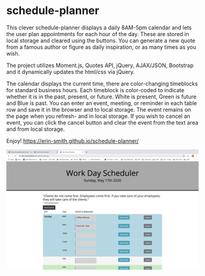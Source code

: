 # schedule-planner

This clever schedule-planner displays a daily 8AM-5pm calendar and lets the user plan appointments for each hour of the day. These are stored in local storage and cleared using the buttons. You can generate a new quote from a famous author or figure as daily inspiration, or as many times as you wish.

The project utilizes Moment.js, Quotes API, jQuery, AJAX/JSON, Bootstrap and it dynamically updates the html/css via jQuery. 

The calendar displays the current time, there are color-changing timeblocks for standard business hours. Each timeblock is color-coded to indicate whether it is in the past, present, or future. White is present, Green is future and Blue is past. You can enter an event, meeting, or reminder in each table row and save it in the browser and to local storage. The event remains on the page when you refresh- and in local storage.  If you wish to cancel an event, you can click the cancel button and clear the event from the text area and from local storage.

Enjoy!   https://erin-smith.github.io/schedule-planner/

![Schedule Planner](Screen_Shot.png)

